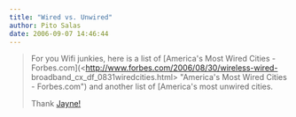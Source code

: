 ```yaml
---
title: "Wired vs. Unwired"
author: Pito Salas
date: 2006-09-07 14:46:44
---
```


>
> For you Wifi junkies, here is a list of [America's Most Wired Cities -
> Forbes.com](<http://www.forbes.com/2006/08/30/wireless-wired-
> broadband_cx_df_0831wiredcities.html> "America's Most Wired Cities -
> Forbes.com") and another list of [America's most unwired cities.
>
> Thank [Jayne!](<http://www.wiffiti.com/txtoutloud/?p=61>)


